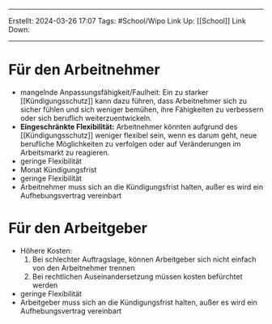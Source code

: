
--- 
Erstellt: 2024-03-26    17:07 
Tags: #School/Wipo 
Link Up: [[School]]
Link Down:

--- 
# Für den Arbeitnehmer
- mangelnde Anpassungsfähigkeit/Faulheit:
	Ein zu starker [[Kündigungsschutz]] kann dazu führen, dass Arbeitnehmer sich zu sicher fühlen und sich weniger bemühen, ihre Fähigkeiten zu verbessern oder sich beruflich weiterzuentwickeln.
- **Eingeschränkte Flexibilität:** 
	Arbeitnehmer könnten aufgrund des [[Kündigungsschutz]] weniger flexibel sein, wenn es darum geht, neue berufliche Möglichkeiten zu verfolgen oder auf Veränderungen im Arbeitsmarkt zu reagieren.
- geringe Flexibilität
- Monat Kündigungsfrist
- geringe Flexibilität
- Arbeitnehmer muss sich an die Kündigungsfrist halten, außer es wird ein Aufhebungsvertrag vereinbart


# Für den Arbeitgeber
- Höhere Kosten:
	1. Bei schlechter Auftragslage, können Arbeitgeber sich nicht einfach von den Arbeitnehmer trennen
	2. Bei rechtlichen Auseinandersetzung müssen kosten befürchtet werden
- geringe Flexibilität
- Arbeitgeber muss sich an die Kündigungsfrist halten, außer es wird ein Aufhebungsvertrag vereinbart
	